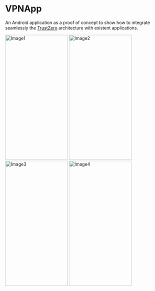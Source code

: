 # VPNApp

An Android application as a proof of concept to show how to integrate seamlessly the [TrustZero](https://github.com/AdiDumi/IpRepMaster) architecture with existent applications.

<img src="https://github.com/user-attachments/assets/a70908a9-a524-460b-8ae7-1241836c3e7a" alt="Image1" width="200" height="400">
<img src="https://github.com/user-attachments/assets/872b4c53-35d4-4db8-a978-6a23bfaa617a" alt="Image2" width="200" height="400">
<img src="https://github.com/user-attachments/assets/7bc699bf-1c11-4d22-929e-bfc8f15bdff5" alt="Image3" width="200" height="400">
<img src="https://github.com/user-attachments/assets/99bb723f-671f-4150-9f63-0fd7752c05d8" alt="Image4" width="200" height="400">
